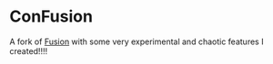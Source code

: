# ConFusion
A fork of [Fusion](https://github.com/dphfox/Fusion) with some very experimental and chaotic features I created!!!!